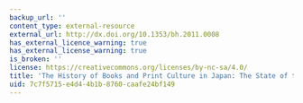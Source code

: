 ```yaml
---
backup_url: ''
content_type: external-resource
external_url: http://dx.doi.org/10.1353/bh.2011.0008
has_external_licence_warning: true
has_external_license_warning: true
is_broken: ''
license: https://creativecommons.org/licenses/by-nc-sa/4.0/
title: 'The History of Books and Print Culture in Japan: The State of the Discipline'
uid: 7c7f5715-e4d4-4b1b-8760-caafe24bf149
---
```


